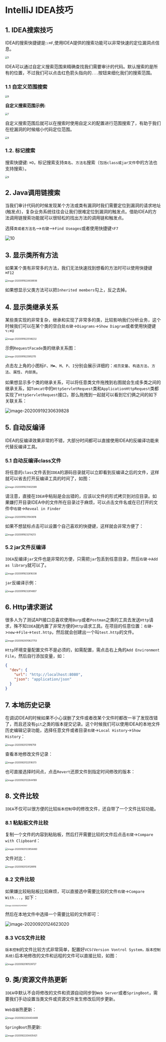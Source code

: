 # IntelliJ IDEA技巧

## 1. IDEA搜索技巧

IDEA的搜索快捷键是:`⇧⌘F`,使用IDEA提供的搜索功能可以非常快速的定位漏洞点信息。

<img src="https://oss.javasec.org/images/5.png" alt="5" style="zoom:50%;" />

IDEA可以通过自定义搜索范围来精确查找我们需要审计的代码。默认搜索的是所有的位置，不过我们可以点击红色箭头指向的`...`按钮来细化我们的搜索范围。

### 1.1 自定义范围搜索

<img src="https://oss.javasec.org/images/6.png" alt="6" style="zoom:50%;" />

**自定义搜索范围示例:**

<img src="https://oss.javasec.org/images/7.png" alt="7" style="zoom:50%;" />

自定义搜索范围后就可以在搜索时使用自定义的配置进行范围搜索了，有助于我们在挖漏洞的时候缩小代码定位范围。

<img src="https://oss.javasec.org/images/8.png" alt="8" style="zoom:50%;" />

### 1.2. 标记搜索

搜索快捷键: `⌘O`，标记搜索支持`类名`、`方法名`搜索（`包括class或jar文件`中的方法也支持搜索）。

<img src="https://oss.javasec.org/images/9.png" alt="9" style="zoom:50%;" />

## 2. Java调用链搜索

当我们审计代码的时候发现某个方法或类有漏洞时我们需要定位到漏洞的请求地址(触发点)，复杂业务系统往往会让我们很难定位到漏洞的触发点。借助IDEA的方法调用链搜索功能就可以很轻松的找出方法的调用链和触发点。

选择`类或者方法名`-->`右键`-->`Find Useages`或者使用快捷键`⌥F7`

![10](https://oss.javasec.org/images/10.png)

## 3. 显示类所有方法

 如果某个类有非常多的方法，我们无法快速找到想看的方法时可以使用快捷键`⌘F12`	

<img src="https://oss.javasec.org/images/image-20200919224838936.png" alt="image-20200919224838936" style="zoom:50%;" />

如果想显示父类方法可以把`Inherited members`勾上，反之去掉。

## 4. 显示类继承关系

某些类实现的非常复杂，继承和实现了非常多的类，比较影响我们分析业务，这个时候我们可以在某个类的空白处`右键`->`Diagrams`->`Show Diagram`或者使用快捷键`⌥⇧⌘U`

<img src="https://oss.javasec.org/images/image-20200919225146232.png" alt="image-20200919225146232" style="zoom:50%;" />

示例`RequestFacade`类的继承关系图：

<img src="https://oss.javasec.org/images/image-20200919225952115.png" alt="image-20200919225952115" style="zoom:50%;" />

点击左上角的小图标`F`、`M❤`、`M`、`P`、`I`分别会展示详细的：`成员变量`、`构造方法`、`方法`、`属性`、`内部类`。

如果想显示多个类的继承关系，可以将任意类文件拖拽到右图就会生成多类之间的继承关系，如`Tomcat`中的`HttpServletRequest`类和`ApplicationHttpRequest`类都实现了`HttpServletRequest`接口，那么拖拽到一起就可以看到它们俩之间的如下关联关系：

![image-20200919230639828](https://oss.javasec.org/images/image-20200919230639828.png)

## 5. 自动反编译

IDEA的反编译效果非常的不错，大部分时间都可以直接使用IDEA的反编译功能来代替反编译工具。

### 5.1 自动反编译class文件

将任意的`class`文件丢到`IDEA`的源码目录就可以立即看到反编译之后的文件，这样就可以省去打开反编译工具的时间了，如图：

<img src="https://oss.javasec.org/images/image-20200919231402589.png" alt="image-20200919231402589" style="zoom:50%;" />

请注意，直接在`IDEA`中粘贴是会出错的，应该以文件的形式拷贝到对应目录。如果嫌打开目录IDEA中的文件所在目录过于麻烦，可以点击文件名或在已打开的文件中`右键`->`Reveal in Finder`

<img src="https://oss.javasec.org/images/image-20200919231943616.png" alt="image-20200919231943616" style="zoom:50%;" />

如果不想鼠标点击可以设置个自己喜欢的快捷键，这样就会非常方便了：

<img src="https://oss.javasec.org/images/image-20200919232114213.png" alt="image-20200919232114213" style="zoom:50%;" />

### 5.2 jar文件反编译

`IDEA`反编译`jar`文件也是非常的方便，只需把`jar`包丢到任意目录，然后`右键`->`Add as library`就可以了。

<img src="https://oss.javasec.org/images/image-20200919232616338.png" alt="image-20200919232616338" style="zoom:50%;" />

`jar`反编译示例：

<img src="https://oss.javasec.org/images/image-20200919232814807.png" alt="image-20200919232814807" style="zoom:50%;" />

## 6. Http请求测试

很多人为了测试API接口总喜欢使用`Burp`或者`Postman`之类的工具去发送`Http`请求，殊不知`IDEA`就内置了非常方便的`Http`请求工具。在项目的任意位置：`右键`->`new`->`File`->`test.http`，然后就会创建出一个叫`test.http`的文件。

<img src="https://oss.javasec.org/images/image-20200920010627753.png" alt="image-20200920010627753" style="zoom:50%;" />

`Http`环境变量配置文件不是必须的，如需配置，需点击右上角的`Add Environment File`，然后自行添加变量，如：

```json
{
  "dev": {
    "url": "http://localhost:8080",
    "json": "application/json"
  }
}
```

## 7. 本地历史记录

在调试IDEA的时候如果不小心误删了文件或者改某个文件时都改一半了发现改错了，而且还没有`git`之类的版本提交记录。这个时候我们可以使用IDEA的本地文件历史编辑记录功能，选择任意文件或者目录`右键`->`Local History`->`Show History`：

<img src="https://oss.javasec.org/images/image-20200920121916759.png" alt="image-20200920121916759" style="zoom:50%;" />

查看本地修改文件记录：

<img src="https://oss.javasec.org/images/image-20200920122518373.png" alt="image-20200920122518373" style="zoom:50%;" />

也可直接选择时间点，点击`Revert`还原文件到指定时间修改的版本：

<img src="https://oss.javasec.org/images/image-20200920122644169.png" alt="image-20200920122644169" style="zoom:50%;" />

## 8. 文件比较

`IDEA`不仅可以很方便的比较`版本控制`中的修改文件，还自带了一个文件比较功能。

### 8.1 粘贴板文件比较

复制一个文件的内容到粘贴板，然后打开需要比较的文件后点击`右键`->`Compare with Clipboard`：

<img src="https://oss.javasec.org/images/image-20200920123854460.png" alt="image-20200920123854460" style="zoom: 50%;" />

文件对比：

<img src="https://oss.javasec.org/images/image-20200920124128916.png" alt="image-20200920124128916" style="zoom:50%;" />

### 8.2 文件比较

如果嫌比较粘贴板比较麻烦，可以直接选中需要比较的文件`右键`->`Compare With...`，如下：

<img src="https://oss.javasec.org/images/image-20200920124401867.png" alt="image-20200920124401867" style="zoom: 35%;" />

然后在本地文件中选择一个需要比较的文件即可：

![image-20200920124623020](https://oss.javasec.org/images/image-20200920124623020.png)

### 8.3 VCS文件比较

`版本控制`的文件比较方式非常简单，配置好`VCS(Version Vontrol System，版本控制系统)`后本地修改的文件和远程的文件可以直接比较，如图：

<img src="https://oss.javasec.org/images/image-20200920161539727.png" alt="image-20200920161539727" style="zoom:50%;" />

## 9. 类/资源文件热更新

`IDEA`中默认不会将修改的文件和资源自动同步到`Web Server`或者`SpringBoot`，需要我们手动设置当类文件或资源文件发生修改后同步更新。

`Web容器`热更新：

<img src="https://oss.javasec.org/images/image-20200922204404489.png" alt="image-20200922204404489" style="zoom:50%;" />

`SpringBoot`热更新:

<img src="https://oss.javasec.org/images/image-20200922204435421.png" alt="image-20200922204435421" style="zoom:50%;" />